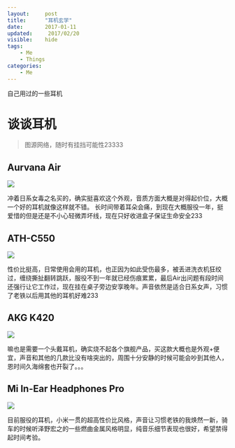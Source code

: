 ```yaml
---
layout:     post
title:      "耳机玄学"
date:       2017-01-11
updated:     2017/02/20
visible:    hide
tags:
    - Me
    - Things
categories:
    - Me
---
```


自己用过的一些耳机

<!--more-->

# 谈谈耳机
> 图源网络，随时有挂挡可能性23333


## Aurvana Air
![](http://ww3.sinaimg.cn/bmiddle/8610a412gw1dkz909javrj.jpg)

冲着日系女毒之名买的，确实挺喜欢这个外观，音质方面大概是对得起价位，大概一个好的耳机就像这样就不错。
长时间带着耳朵会痛，到现在大概服役一年，挺爱惜的但是还是不小心轻微弄坏线，现在只好收进盒子保证生命安全233

## ATH-C550
![](https://img20.360buyimg.com/vc/g9/M01/10/10/rBEHaVDG7pAIAAAAAAJ3XIiazqYAADOYQMsVnUAAnd0645.jpg)

性价比挺高，日常使用会用的耳机，也正因为如此受伤最多，被丢进洗衣机狂绞过，缠绕撕扯翻转跳跃，服役不到一年就已经伤痕累累，最后Air出问题有段时间还强行让它工作过，现在挂在桌子旁边安享晚年。声音依然是适合日系女声，习惯了老铁以后用其他的耳机好难233

## AKG K420
![](http://www.it.com.cn/audio/mp4/img/2010/08/02/15/100802_akg_k420_1.jpg)

嘛也是需要一个头戴耳机，确实烧不起各个旗舰产品，买这款大概也是外观+便宜，声音和其他的几款比没有啥突出的，周围十分安静的时候可能会吵到其他人，恩时间久海绵套也开裂了。。。

## Mi In-Ear Headphones Pro

![](http://c1.mifile.cn/f/i/16/chain/earphonepro/earphonepro-03.jpg)

目前服役的耳机，小米一贯的超高性价比风格，声音让习惯老铁的我焕然一新，骑车的时候听泽野宏之的一些燃曲金属风格明显，纯音乐细节表现也很好，希望禁得起时间考验。